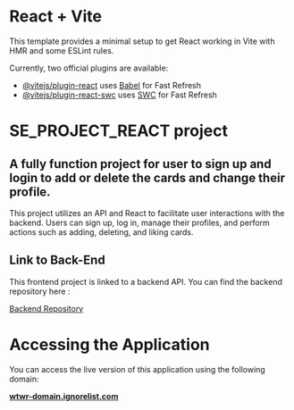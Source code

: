 # React + Vite

This template provides a minimal setup to get React working in Vite with HMR and some ESLint rules.

Currently, two official plugins are available:

- [@vitejs/plugin-react](https://github.com/vitejs/vite-plugin-react/blob/main/packages/plugin-react/README.md) uses [Babel](https://babeljs.io/) for Fast Refresh
- [@vitejs/plugin-react-swc](https://github.com/vitejs/vite-plugin-react-swc) uses [SWC](https://swc.rs/) for Fast Refresh

# SE_PROJECT_REACT project

## A fully function project for user to sign up and login to add or delete the cards and change their profile.

This project utilizes an API and React to facilitate user interactions with the backend. Users can sign up, log in, manage their profiles, and perform actions such as adding, deleting, and liking cards.

## Link to Back-End

This frontend project is linked to a backend API. You can find the backend repository here :

[Backend Repository](https://github.com/mouachee/se_project_express.git)

# Accessing the Application

You can access the live version of this application using the following domain:

**[wtwr-domain.ignorelist.com](http://wtwr-domain.ignorelist.com)**
